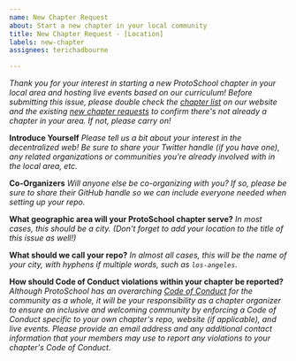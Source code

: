 ```yaml
---
name: New Chapter Request
about: Start a new chapter in your local community
title: New Chapter Request - [Location]
labels: new-chapter
assignees: terichadbourne

---
```


_Thank you for your interest in starting a new ProtoSchool chapter in your local area and hosting live events based on our curriculum! Before submitting this issue, please double check the [chapter list](https://proto.school/#/chapters) on our website and the existing [new chapter requests](https://github.com/ProtoSchool/organizing/issues?q=is%3Aopen+is%3Aissue+label%3Anew-chapter) to confirm there's not already a chapter in your area. If not, please carry on!_



 **Introduce Yourself**
_Please tell us a bit about your interest in the decentralized web! Be sure to share your Twitter handle (if you have one), any related organizations or communities you're already involved with in the local area, etc._

**Co-Organizers**
_Will anyone else be co-organizing with you? If so, please be sure to share their GitHub handle so we can include everyone needed when setting up your repo._

**What geographic area will your ProtoSchool chapter serve?**
_In most cases, this should be a city. (Don't forget to add your location to the title of this issue as well!)_

**What should we call your repo?** 
_In almost all cases, this will be the name of your city, with hyphens if multiple words, such as `los-angeles`._

**How should Code of Conduct violations within your chapter be reported?**
_Although ProtoSchool has an overarching [Code of Conduct](https://github.com/ProtoSchool/organizing/blob/master/CODE_OF_CONDUCT.md) for the community as a whole, it will be your responsibility as a chapter organizer to ensure an inclusive and welcoming community by enforcing a Code of Conduct specific to your own chapter's repo, website (if applicable), and live events. Please provide an email address and any additional contact information that your members may use to report any violations to your chapter's Code of Conduct._
